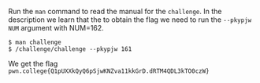 Run the `man` command to read the manual for the `challenge`. In the description we learn that the to obtain the flag we need to run the `--pkypjw NUM` argument with NUM=162.
```
$ man challenge
$ /challenge/challenge --pkypjw 161
```

We get the flag `pwn.college{Q1pUXXkQyQ6pSjwKNZva11kkGrD.dRTM4QDL3kTO0czW}`